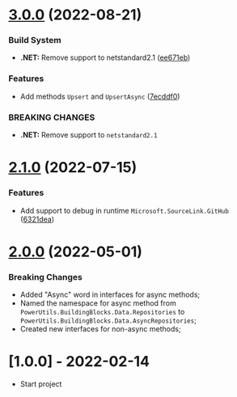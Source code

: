 # [3.0.0](https://github.com/TechNobre/PowerUtils.BuildingBlocks.Domain.Data/compare/v2.1.0...v3.0.0) (2022-08-21)


### Build System

* **.NET:** Remove support to netstandard2.1 ([ee671eb](https://github.com/TechNobre/PowerUtils.BuildingBlocks.Domain.Data/commit/ee671ebe98066b15559a231610690220399c5652))


### Features

* Add methods `Upsert` and `UpsertAsync` ([7ecddf0](https://github.com/TechNobre/PowerUtils.BuildingBlocks.Domain.Data/commit/7ecddf09d07f58c026e2c44eb81284f483784980))


### BREAKING CHANGES

* **.NET:** Remove support to `netstandard2.1`

# [2.1.0](https://github.com/TechNobre/PowerUtils.BuildingBlocks.Domain.Data/compare/v2.0.0...v2.1.0) (2022-07-15)


### Features

* Add support to debug in runtime `Microsoft.SourceLink.GitHub` ([6321dea](https://github.com/TechNobre/PowerUtils.BuildingBlocks.Domain.Data/commit/6321dea4d013cca05728e800114efdf834c3797b))

# [2.0.0](https://github.com/TechNobre/PowerUtils.BuildingBlocks.Domain.Data/compare/v1.0.0...v2.0.0) (2022-05-01)


### Breaking Changes
* Added "Async" word in interfaces for async methods;
* Named the namespace for async method from `PowerUtils.BuildingBlocks.Data.Repositories` to `PowerUtils.BuildingBlocks.Data.AsyncRepositories`;
* Created new interfaces for non-async methods;




# [1.0.0] - 2022-02-14

* Start project
